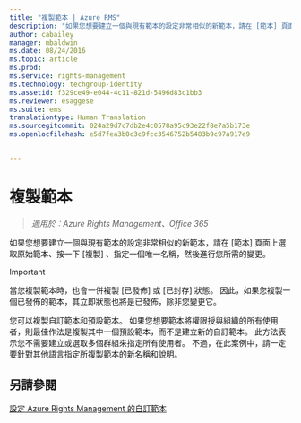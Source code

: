 ```yaml
---
title: "複製範本 | Azure RMS"
description: "如果您想要建立一個與現有範本的設定非常相似的新範本，請在 [範本] 頁面上選取原始範本、按一下 [複製]、指定一個唯一名稱，然後進行您所需的變更。"
author: cabailey
manager: mbaldwin
ms.date: 08/24/2016
ms.topic: article
ms.prod: 
ms.service: rights-management
ms.technology: techgroup-identity
ms.assetid: f329ce49-e044-4c11-821d-5496d83c1bb3
ms.reviewer: esaggese
ms.suite: ems
translationtype: Human Translation
ms.sourcegitcommit: 024a29d7c7db2e4c0578a95c93e22f8e7a5b173e
ms.openlocfilehash: e5d7fea3b0c3c9fcc3546752b5483b9c97a917e9


---
```



# 複製範本

>*適用於︰Azure Rights Management、Office 365*

如果您想要建立一個與現有範本的設定非常相似的新範本，請在 [範本]  頁面上選取原始範本、按一下 [複製] 、指定一個唯一名稱，然後進行您所需的變更。

> [!IMPORTANT]
> 當您複製範本時，也會一併複製 [已發佈]  或 [已封存]  狀態。 因此，如果您複製一個已發佈的範本，其立即狀態也將是已發佈，除非您變更它。

您可以複製自訂範本和預設範本。 如果您想要範本將權限授與組織的所有使用者，則最佳作法是複製其中一個預設範本，而不是建立新的自訂範本。 此方法表示您不需要建立或選取多個群組來指定所有使用者。 不過，在此案例中，請一定要針對其他語言指定所複製範本的新名稱和說明。



## 另請參閱
[設定 Azure Rights Management 的自訂範本](configure-custom-templates.md)


<!--HONumber=Aug16_HO4-->


